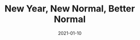 ---
title: "New Year, New Normal, Better Normal"
show_title_on_cover: false
date: "2021-01-10"
version: 2
volume: 2
issue: 2
category: "Facebook Gallery"
format: "comic-strip-v2022_1"
synopsis: "Zene encourages his twin sister Zeanne to spend more time reading the Bible."
modes: [
    {mode_name: "Original", call_at: [0, 1, 3, 4, 6, 7]},
    {mode_name: "2020/2021", call_at: [0, 2, 3, 5, 6, 8]}
]
---